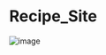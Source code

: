 # Recipe_Site

![image](https://user-images.githubusercontent.com/61495341/204888718-b9b06caf-b6d5-4f55-9847-39963f65ae1e.png)
